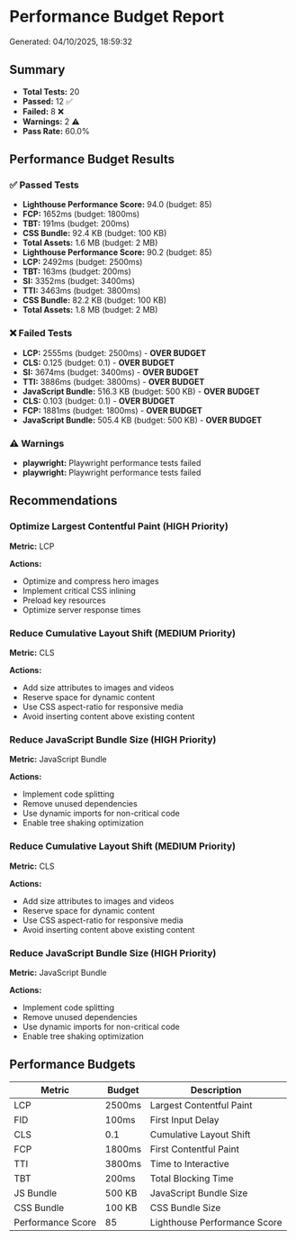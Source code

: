 # Performance Budget Report

Generated: 04/10/2025, 18:59:32

## Summary

- **Total Tests:** 20
- **Passed:** 12 ✅
- **Failed:** 8 ❌
- **Warnings:** 2 ⚠️
- **Pass Rate:** 60.0%

## Performance Budget Results

### ✅ Passed Tests

- **Lighthouse Performance Score:** 94.0 (budget: 85)
- **FCP:** 1652ms (budget: 1800ms)
- **TBT:** 191ms (budget: 200ms)
- **CSS Bundle:** 92.4 KB (budget: 100 KB)
- **Total Assets:** 1.6 MB (budget: 2 MB)
- **Lighthouse Performance Score:** 90.2 (budget: 85)
- **LCP:** 2492ms (budget: 2500ms)
- **TBT:** 163ms (budget: 200ms)
- **SI:** 3352ms (budget: 3400ms)
- **TTI:** 3463ms (budget: 3800ms)
- **CSS Bundle:** 82.2 KB (budget: 100 KB)
- **Total Assets:** 1.8 MB (budget: 2 MB)

### ❌ Failed Tests

- **LCP:** 2555ms (budget: 2500ms) - **OVER BUDGET**
- **CLS:** 0.125 (budget: 0.1) - **OVER BUDGET**
- **SI:** 3674ms (budget: 3400ms) - **OVER BUDGET**
- **TTI:** 3886ms (budget: 3800ms) - **OVER BUDGET**
- **JavaScript Bundle:** 516.3 KB (budget: 500 KB) - **OVER BUDGET**
- **CLS:** 0.103 (budget: 0.1) - **OVER BUDGET**
- **FCP:** 1881ms (budget: 1800ms) - **OVER BUDGET**
- **JavaScript Bundle:** 505.4 KB (budget: 500 KB) - **OVER BUDGET**

### ⚠️ Warnings

- **playwright:** Playwright performance tests failed
- **playwright:** Playwright performance tests failed

## Recommendations

### Optimize Largest Contentful Paint (HIGH Priority)

**Metric:** LCP

**Actions:**

- Optimize and compress hero images
- Implement critical CSS inlining
- Preload key resources
- Optimize server response times

### Reduce Cumulative Layout Shift (MEDIUM Priority)

**Metric:** CLS

**Actions:**

- Add size attributes to images and videos
- Reserve space for dynamic content
- Use CSS aspect-ratio for responsive media
- Avoid inserting content above existing content

### Reduce JavaScript Bundle Size (HIGH Priority)

**Metric:** JavaScript Bundle

**Actions:**

- Implement code splitting
- Remove unused dependencies
- Use dynamic imports for non-critical code
- Enable tree shaking optimization

### Reduce Cumulative Layout Shift (MEDIUM Priority)

**Metric:** CLS

**Actions:**

- Add size attributes to images and videos
- Reserve space for dynamic content
- Use CSS aspect-ratio for responsive media
- Avoid inserting content above existing content

### Reduce JavaScript Bundle Size (HIGH Priority)

**Metric:** JavaScript Bundle

**Actions:**

- Implement code splitting
- Remove unused dependencies
- Use dynamic imports for non-critical code
- Enable tree shaking optimization

## Performance Budgets

| Metric            | Budget | Description                  |
| ----------------- | ------ | ---------------------------- |
| LCP               | 2500ms | Largest Contentful Paint     |
| FID               | 100ms  | First Input Delay            |
| CLS               | 0.1    | Cumulative Layout Shift      |
| FCP               | 1800ms | First Contentful Paint       |
| TTI               | 3800ms | Time to Interactive          |
| TBT               | 200ms  | Total Blocking Time          |
| JS Bundle         | 500 KB | JavaScript Bundle Size       |
| CSS Bundle        | 100 KB | CSS Bundle Size              |
| Performance Score | 85     | Lighthouse Performance Score |
